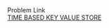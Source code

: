 Problem Link  
[TIME BASED KEY VALUE STORE](https://leetcode.com/problems/time-based-key-value-store/)


